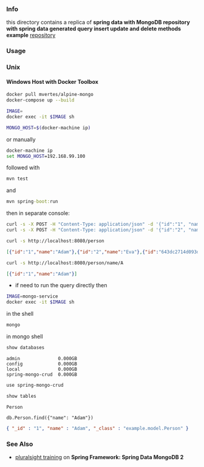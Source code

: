 ### Info
this directory contains a replica of __spring data with MongoDB repository with spring data generated query insert update and delete methods example__ [repository](https://github.com/upanshu21/springboot-mongodb-crud)

### Usage
### Unix


#### Windows Host with Docker Toolbox

```sh
docker pull mvertes/alpine-mongo
docker-compose up --build
```
```sh
IMAGE=
docker exec -it $IMAGE sh
```
```sh
MONGO_HOST=$(docker-machine ip)
```
or manually
```cmd
docker-machine ip
set MONGO_HOST=192.168.99.100
```
followed with
```sh
mvn test
```
and
```cmd
mvn spring-boot:run
```
then in separate console:
```sh
curl -s -X POST -H "Content-Type: application/json" -d '{"id":"1", "name": "Adam" }' http://localhost:8080/
curl -s -X POST -H "Content-Type: application/json" -d '{"id":"2", "name": "Eve" }' http://localhost:8080/
```
```sh
curl -s http://localhost:8080/person
```
```JSON
[{"id":"1","name":"Adam"},{"id":"2","name":"Eva"},{"id":"643dc2714d093de9589b0553","name":"Paul"}]

```
```sh
curl -s http://localhost:8080/person/name/A
```
```JSON
[{"id":"1","name":"Adam"}]
```
* if need to run the query directly then
```sh
IMAGE=mongo-service
docker exec -it $IMAGE sh
```
in the shell
```sh
mongo
```
in mongo shell
```sh
show databases
```
```text
admin              0.000GB
config             0.000GB
local              0.000GB
spring-mongo-crud  0.000GB
```
```sh
use spring-mongo-crud
```

```sh
show tables
```
```text
Person
```
```
db.Person.find({"name": "Adam"})
```
```JSON
{ "_id" : "1", "name" : "Adam", "_class" : "example.model.Person" }
```
### See Also

  * [pluralsight training](https://app.pluralsight.com/courses/84e60231-ee35-45ff-a83e-1f3e17f54206/table-of-contents) on __Spring Framework: Spring Data MongoDB 2__
